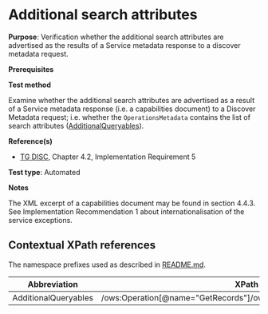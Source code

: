 # Additional search attributes

**Purpose**: Verification whether the additional search attributes are advertised as the results of a Service metadata response to a discover metadata request.

**Prerequisites**

**Test method**

Examine whether the additional search attributes are advertised as a result of a Service metadata response (i.e. a capabilities document) to a Discover Metadata request; i.e. whether the ```OperationsMetadata``` contains the list of search attributes ([AdditionalQueryables](#AdditionalQueryables)).

**Reference(s)**

* [TG DISC](README.md#ref_TG_DISC), Chapter 4.2, Implementation Requirement 5


**Test type**: Automated

**Notes**

The XML excerpt of a capabilities document may be found in section 4.4.3. See Implementation Recommendation 1 about internationalisation of the service exceptions.


## Contextual XPath references

The namespace prefixes used as described in [README.md](README.md#namespaces).

Abbreviation                                               |  XPath expression
---------------------------------------------------------- | -------------------------------------------------------------------------
<a name="AdditionalQueryables"></a>AdditionalQueryables | /ows:Operation[@name="GetRecords"]/ows:Constraint[@name="AdditionalQueryables"]
